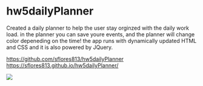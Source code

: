 # hw5dailyPlanner
Created a daily planner to help the user stay orginzed with the daily work load. in the planner you can save youre events, and the planner will change color depeneding on the time!
the app runs with dynamically updated HTML and CSS and it is also powered by JQuery.

https://github.com/sflores813/hw5dailyPlanner
https://sflores813.github.io/hw5dailyPlanner/

<img src = Users\sflor\Desktop\dailyPlanner\hw5dailyPlanner\images >